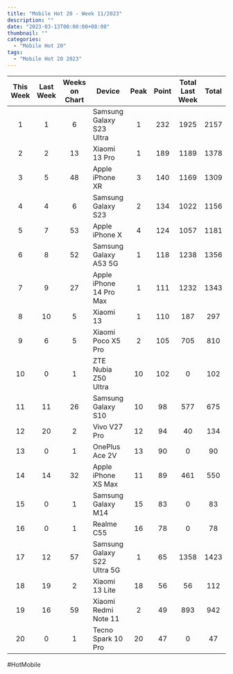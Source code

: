 ```yaml
---
title: "Mobile Hot 20 - Week 11/2023"
description: ""
date: "2023-03-13T00:00:00+08:00"
thumbnail: ""
categories:
  - "Mobile Hot 20"
tags:
  - "Mobile Hot 20 2023"
---
```

<!--more-->
|This Week|Last Week|Weeks on Chart|Device|Peak|Point|Total Last Week|Total|
|:----:|:----:|:----:|----|:----:|:----:|:----:|:----:|
|1|1|6|Samsung Galaxy S23 Ultra|1|232|1925|2157|
|2|2|13|Xiaomi 13 Pro|1|189|1189|1378|
|3|5|48|Apple iPhone XR|3|140|1169|1309|
|4|4|6|Samsung Galaxy S23|2|134|1022|1156|
|5|7|53|Apple iPhone X|4|124|1057|1181|
|6|8|52|Samsung Galaxy A53 5G|1|118|1238|1356|
|7|9|27|Apple iPhone 14 Pro Max|1|111|1232|1343|
|8|10|5|Xiaomi 13|1|110|187|297|
|9|6|5|Xiaomi Poco X5 Pro|2|105|705|810|
|10|0|1|ZTE Nubia Z50 Ultra|10|102|0|102|
|11|11|26|Samsung Galaxy S10|10|98|577|675|
|12|20|2|Vivo V27 Pro|12|94|40|134|
|13|0|1|OnePlus Ace 2V|13|90|0|90|
|14|14|32|Apple iPhone XS Max|11|89|461|550|
|15|0|1|Samsung Galaxy M14|15|83|0|83|
|16|0|1|Realme C55|16|78|0|78|
|17|12|57|Samsung Galaxy S22 Ultra 5G|1|65|1358|1423|
|18|19|2|Xiaomi 13 Lite|18|56|56|112|
|19|16|59|Xiaomi Redmi Note 11|2|49|893|942|
|20|0|1|Tecno Spark 10 Pro|20|47|0|47|

#HotMobile
